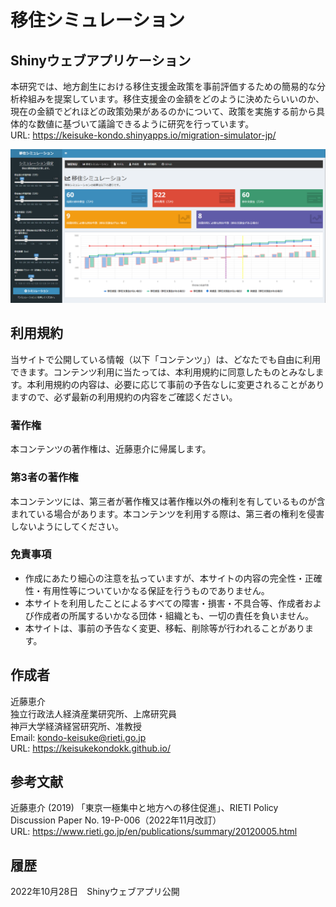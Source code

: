 # 移住シミュレーション

## Shinyウェブアプリケーション
本研究では、地方創生における移住支援金政策を事前評価するための簡易的な分析枠組みを提案しています。移住支援金の金額をどのように決めたらいいのか、現在の金額でどれほどの政策効果があるのかについて、政策を実施する前から具体的な数値に基づいて議論できるように研究を行っています。  
URL: https://keisuke-kondo.shinyapps.io/migration-simulator-jp/

[![移住シミュレーション](www/fig_shinyapp.png "移住シミュレーション")](https://keisuke-kondo.shinyapps.io/migration-simulator-jp/)

## 利用規約
当サイトで公開している情報（以下「コンテンツ」）は、どなたでも自由に利用できます。コンテンツ利用に当たっては、本利用規約に同意したものとみなします。本利用規約の内容は、必要に応じて事前の予告なしに変更されることがありますので、必ず最新の利用規約の内容をご確認ください。

### 著作権
本コンテンツの著作権は、近藤恵介に帰属します。

### 第3者の著作権
本コンテンツには、第三者が著作権又は著作権以外の権利を有しているものが含まれている場合があります。本コンテンツを利用する際は、第三者の権利を侵害しないようにしてください。

### 免責事項
<ul>
<li>作成にあたり細心の注意を払っていますが、本サイトの内容の完全性・正確性・有用性等についていかなる保証を行うものでありません。</li>
<li>本サイトを利用したことによるすべての障害・損害・不具合等、作成者および作成者の所属するいかなる団体・組織とも、一切の責任を負いません。</li>
<li>本サイトは、事前の予告なく変更、移転、削除等が行われることがあります。</li>
</ul>

## 作成者
近藤恵介  
独立行政法人経済産業研究所、上席研究員  
神戸大学経済経営研究所、准教授  
Email: kondo-keisuke@rieti.go.jp  
URL: https://keisukekondokk.github.io/  

## 参考文献
近藤恵介 (2019) 「東京一極集中と地方への移住促進」、RIETI Policy Discussion Paper No. 19-P-006（2022年11月改訂）  
URL: https://www.rieti.go.jp/en/publications/summary/20120005.html  

## 履歴
2022年10月28日　Shinyウェブアプリ公開
